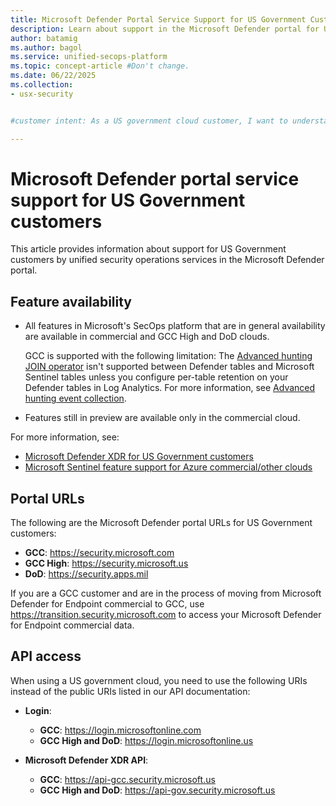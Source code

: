 ```yaml
---
title: Microsoft Defender Portal Service Support for US Government Customers
description: Learn about support in the Microsoft Defender portal for US Government clouds.
author: batamig
ms.author: bagol
ms.service: unified-secops-platform
ms.topic: concept-article #Don't change.
ms.date: 06/22/2025
ms.collection:
- usx-security


#customer intent: As a US government cloud customer, I want to understand the support available for me in the Microsoft Defender portal.

---
```


# Microsoft Defender portal service support for US Government customers

This article provides information about support for US Government customers by unified security operations services in the Microsoft Defender portal.

## Feature availability

- All features in Microsoft's SecOps platform that are in general availability are available in commercial and GCC High and DoD clouds. 

  GCC is supported with the following limitation: The [Advanced hunting](/defender-xdr/advanced-hunting-overview) [JOIN operator](/defender-xdr/advanced-hunting-query-language#learn-common-query-operators) isn't supported between Defender tables and Microsoft Sentinel tables unless you configure per-table retention on your Defender tables in Log Analytics. For more information, see [Advanced hunting event collection](/azure/sentinel/microsoft-365-defender-sentinel-integration?tabs=defender-portal#advanced-hunting-event-collection).
  
- Features still in preview are available only in the commercial cloud.

For more information, see:

- [Microsoft Defender XDR for US Government customers](/defender-xdr/usgov)
- [Microsoft Sentinel feature support for Azure commercial/other clouds](/azure/sentinel/feature-availability)

## Portal URLs

The following are the Microsoft Defender portal URLs for US Government customers:

- **GCC**:	https://security.microsoft.com
- **GCC High**:	https://security.microsoft.us
- **DoD**:	https://security.apps.mil

If you are a GCC customer and are in the process of moving from Microsoft Defender for Endpoint commercial to GCC, use https://transition.security.microsoft.com to access your Microsoft Defender for Endpoint commercial data.

## API access

When using a US government cloud, you need to use the following URIs instead of the public URIs listed in our API documentation:

- **Login**:

  - **GCC**: https://login.microsoftonline.com
  - **GCC High and DoD**: https://login.microsoftonline.us

- **Microsoft Defender XDR API**:

  - **GCC**: https://api-gcc.security.microsoft.us
  - **GCC High and DoD**: https://api-gov.security.microsoft.us
